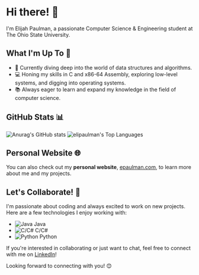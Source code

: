# Hi there! 👋

I'm Elijah Paulman, a passionate Computer Science & Engineering student at The Ohio State University.

## What I'm Up To 🚀

- 🌱 Currently diving deep into the world of data structures and algorithms.
- 💻 Honing my skills in C and x86-64 Assembly, exploring low-level systems, and digging into operating systems.
- 📚 Always eager to learn and expand my knowledge in the field of computer science.

## GitHub Stats 📊
![Anurag's GitHub stats](https://github-readme-stats.vercel.app/api?username=elipaulman&show_icons=true&bg_color=00000000&hide_rank=true)
![elipaulman's Top Languages](https://github-readme-stats.vercel.app/api/top-langs/?username=elipaulman&show_icons=true&hide_border=true&layout=compact&langs_count=6&count_private=true&bg_color=00000000)

## Personal Website 🌐
You can also check out my **personal website**, [epaulman.com](https://epaulman.com), to learn more about me and my projects.

## Let's Collaborate! 🤝

I'm passionate about coding and always excited to work on new projects. Here are a few technologies I enjoy working with:

- ![Java](https://img.icons8.com/color/48/000000/java-coffee-cup-logo--v2.png) Java
- ![C/C#](https://img.icons8.com/color/48/000000/c-plus-plus-logo.png) C/C#
- ![Python](https://img.icons8.com/color/48/000000/python.png) Python

If you're interested in collaborating or just want to chat, feel free to connect with me on [LinkedIn](https://www.linkedin.com/in/elijahpaulman/)!

Looking forward to connecting with you! 😊
